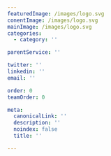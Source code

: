 ```yaml
---
featuredImage: /images/logo.svg
conentImage: /images/logo.svg
mainImage: /images/logo.svg
categories:
  - category: ''

parentService: ''

twitter: ''
linkedin: ''
email: ''

order: 0
teamOrder: 0

meta:
  canonicalLink: ''
  description: ''
  noindex: false
  title: ''

---
```


<!-- Use this to force Gatsby to correctly determine optional images/file schema -->

